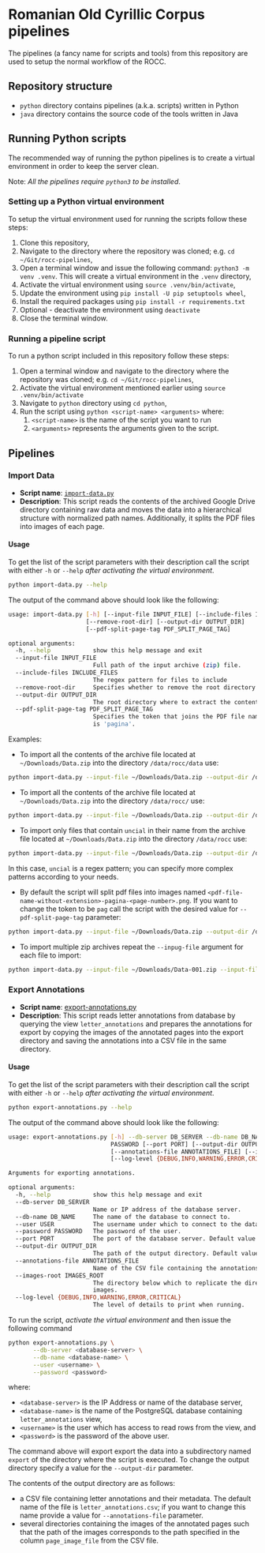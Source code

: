 # Romanian Old Cyrillic Corpus pipelines #

The pipelines (a fancy name for scripts and tools) from this repository are used to setup the normal workflow of the ROCC.

## Repository structure ##

- `python` directory contains pipelines (a.k.a. scripts) written in Python
- `java` directory contains the source code of the tools written in Java

## Running Python scripts ##

The recommended way of running the python pipelines is to create a virtual environment in order to keep the server clean.

Note: *All the pipelines require `python3` to be installed*.

### Setting up a Python virtual environment ###

To setup the virtual environment used for running the scripts follow these steps:
1. Clone this repository,
2. Navigate to the directory where the repository was cloned; e.g. `cd ~/Git/rocc-pipelines`,
3. Open a terminal window and issue the following command: `python3 -m venv .venv`. This will create a virtual environment in the `.venv` directory,
4. Activate the virtual environment using `source .venv/bin/activate`,
5. Update the environment using `pip install -U pip setuptools wheel`,
6. Install the required packages using `pip install -r requirements.txt`
7. Optional - deactivate the environment using `deactivate`
8. Close the terminal window.

### Running a pipeline script ###

To run a python script included in this repository follow these steps:
1. Open a terminal window and navigate to the directory where the repository was cloned; e.g. `cd ~/Git/rocc-pipelines`,
2. Activate the virtual environment mentioned earlier using `source .venv/bin/activate`
3. Navigate to `python` directory using `cd python`,
4. Run the script using `python <script-name> <arguments>` where:
   1. `<script-name>` is the name of the script you want to run
   2. `<arguments>` represents the arguments given to the script.

## Pipelines ##

### Import Data ###

- **Script name**: [`import-data.py`](./python/import-data.py)
- **Description**: This script reads the contents of the archived Google Drive directory containing raw data and moves the data into a hierarchical structure with normalized path names. Additionally, it splits the PDF files into images of each page.

#### Usage ####

To get the list of the script parameters with their description call the script with either `-h` or `--help` *after activating the virtual environment*.

```sh
python import-data.py --help
```

The output of the command above should look like the following:
```sh
usage: import-data.py [-h] [--input-file INPUT_FILE] [--include-files INCLUDE_FILES]
                      [--remove-root-dir] [--output-dir OUTPUT_DIR]
                      [--pdf-split-page-tag PDF_SPLIT_PAGE_TAG]

optional arguments:
  -h, --help            show this help message and exit
  --input-file INPUT_FILE
                        Full path of the input archive (zip) file.
  --include-files INCLUDE_FILES
                        The regex pattern for files to include
  --remove-root-dir     Specifies whether to remove the root directory of the files from the input.
  --output-dir OUTPUT_DIR
                        The root directory where to extract the contents of the archive.
  --pdf-split-page-tag PDF_SPLIT_PAGE_TAG
                        Specifies the token that joins the PDF file name and the page number. Default
                        is 'pagina'.
```

Examples:
- To import all the contents of the archive file located at `~/Downloads/Data.zip` into the directory `/data/rocc/data` use:
```sh
python import-data.py --input-file ~/Downloads/Data.zip --output-dir /data/rocc
```
- To import all the contents of the archive file located at `~/Downloads/Data.zip` into the directory `/data/rocc/` use:
```sh
python import-data.py --input-file ~/Downloads/Data.zip --output-dir /data/rocc --remove-root-dir
```
- To import only files that contain `uncial` in their name from the archive file located at `~/Downloads/Data.zip` into the directory `/data/rocc` use:
```sh
python import-data.py --input-file ~/Downloads/Data.zip --output-dir /data/rocc --remove-root-dir --inclide-files uncial
```
In this case, `uncial` is a regex pattern; you can specify more complex patterns according to your needs.

- By default the script will split pdf files into images named `<pdf-file-name-without-extension>-pagina-<page-number>.png`. If you want to change the token to be `pag` call the script with the desired value for `--pdf-split-page-tag` parameter:
```sh
python import-data.py --input-file ~/Downloads/Data.zip --output-dir /data/rocc --remove-root-dir --pdf-split-page-tag pag
```
- To import multiple zip archives repeat the `--inpug-file` argument for each file to import:
```sh
python import-data.py --input-file ~/Downloads/Data-001.zip --input-file ~/Downloads/Data-002.zip --output-dir /data/rocc

```

### Export Annotations ###

- **Script name**: [export-annotations.py](./python/export-annotations.py)
- **Description**: This script reads letter annotations from database by querying the view `letter_annotations` and prepares the annotations for export by copying the images of the annotated pages into the export directory and saving the annotations into a CSV file in the same directory.

#### Usage  ####

To get the list of the script parameters with their description call the script with either `-h` or `--help` *after activating the virtual environment*.

```sh
python export-annotations.py --help
```

The output of the command above should look like the following:
```sh
usage: export-annotations.py [-h] --db-server DB_SERVER --db-name DB_NAME --user USER --password
                             PASSWORD [--port PORT] [--output-dir OUTPUT_DIR]
                             [--annotations-file ANNOTATIONS_FILE] [--images-root IMAGES_ROOT]
                             [--log-level {DEBUG,INFO,WARNING,ERROR,CRITICAL}]

Arguments for exporting annotations.

optional arguments:
  -h, --help            show this help message and exit
  --db-server DB_SERVER
                        Name or IP address of the database server.
  --db-name DB_NAME     The name of the database to connect to.
  --user USER           The username under which to connect to the database.
  --password PASSWORD   The password of the user.
  --port PORT           The port of the database server. Default value is 5432.
  --output-dir OUTPUT_DIR
                        The path of the output directory. Default value is './export'.
  --annotations-file ANNOTATIONS_FILE
                        Name of the CSV file containing the annotations.
  --images-root IMAGES_ROOT
                        The directory below which to replicate the directory structure in exported
                        images.
  --log-level {DEBUG,INFO,WARNING,ERROR,CRITICAL}
                        The level of details to print when running.
```

To run the script, *activate the virtual environment* and then issue the following command
```sh
python export-annotations.py \
       --db-server <database-server> \
       --db-name <database-name> \
       --user <username> \
       --password <password>
```
where:
- `<database-server>` is the IP Address or name of the database server,
- `<database-name>` is the name of the PostgreSQL database containing `letter_annotations` view,
- `<username>` is the user which has access to read rows from the view, and
- `<password>` is the password of the above user.

The command above will export export the data into a subdirectory named `export` of the directory where the script is executed. To change the output directory specify a value for the `--output-dir` parameter.

The contents of the output directory are as follows:
- a CSV file containing letter annotations and their metadata. The default name of the file is `letter_annotations.csv`; if you want to change this name provide a value for `--annotations-file` parameter.
- several directories containing the images of the annotated pages such that the path of the images corresponds to the path specified in the column `page_image_file` from the CSV file.
